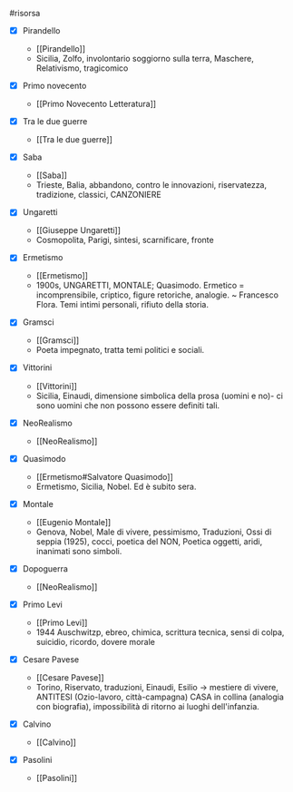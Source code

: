 #risorsa
- [x] Pirandello
	- [[Pirandello]]
	- Sicilia, Zolfo, involontario soggiorno sulla terra, Maschere, Relativismo, tragicomico
- [x] Primo novecento
	- [[Primo Novecento Letteratura]]
- [x] Tra le due guerre
	- [[Tra le due guerre]]
- [x] Saba
	- [[Saba]]
	- Trieste, Balia, abbandono, contro le innovazioni, riservatezza, tradizione, classici, CANZONIERE
- [x] Ungaretti
	- [[Giuseppe Ungaretti]]
	- Cosmopolita, Parigi, sintesi, scarnificare, fronte
- [x] Ermetismo
	- [[Ermetismo]]
	- 1900s, UNGARETTI, MONTALE; Quasimodo. Ermetico = incomprensibile, criptico, figure retoriche, analogie. ~ Francesco Flora. Temi intimi personali, rifiuto della storia. 
- [x] Gramsci 
	- [[Gramsci]]
	- Poeta impegnato, tratta temi politici e sociali. 
- [x] Vittorini
	- [[Vittorini]]
	- Sicilia, Einaudi, dimensione simbolica della prosa (uomini e no)- ci sono uomini che non possono essere definiti tali. 
- [x] NeoRealismo
	- [[NeoRealismo]]
- [x] Quasimodo 
	- [[Ermetismo#Salvatore Quasimodo]]
	- Ermetismo, Sicilia, Nobel. Ed è subito sera. 
- [x] Montale 
	- [[Eugenio Montale]]
	- Genova, Nobel, Male di vivere, pessimismo, Traduzioni, Ossi di seppia (1925), cocci, poetica del NON, Poetica oggetti, aridi, inanimati sono simboli. 
- [x] Dopoguerra
	- [[NeoRealismo]]
- [x] Primo Levi
	- [[Primo Levi]]
	- 1944 Auschwitzp, ebreo, chimica, scrittura tecnica, sensi di colpa, suicidio, ricordo, dovere morale

- [x] Cesare Pavese
	- [[Cesare Pavese]]
	- Torino, Riservato, traduzioni, Einaudi, Esilio -> mestiere di vivere, ANTITESI (Ozio-lavoro, città-campagna) CASA in collina (analogia con biografia), impossibilità di ritorno ai luoghi dell'infanzia. 
- [x] Calvino 
	- [[Calvino]]
- [x] Pasolini
	- [[Pasolini]]
